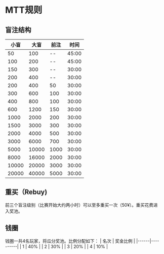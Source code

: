 # MTT规则
## 盲注结构
| 小盲  | 大盲  | 前注 | 时间  |
|-------|-------|------|-------|
| 50    | 100   | --   | 45:00 |
| 100   | 200   | --   | 45:00 |
| 150   | 300   | --   | 30:00 |
| 200   | 400   | --   | 30:00 |
| 200   | 400   | 50   | 30:00 |
| 300   | 600   | 100  | 30:00 |
| 400   | 800   | 100  | 30:00 |
| 600   | 1200  | 150  | 30:00 |
| 1000  | 2000  | 200  | 30:00 |
| 1500  | 3000  | 300  | 30:00 |
| 2000  | 4000  | 500  | 30:00 |
| 3000  | 6000  | 700  | 30:00 |
| 5000  | 10000 | 1000 | 30:00 |
| 8000  | 16000 | 2000 | 30:00 |
| 10000 | 20000 | 3000 | 30:00 |
| 20000 | 40000 | 5000 | 30:00 |
## 重买（Rebuy)
前三个盲注级别（比赛开始大约两小时）可以至多重买一次（50¥）。重买花费进入奖池。
## 钱圈
钱圈一共4名玩家，将瓜分奖池。比例分配如下：
| 名次 | 奖金比例 |
|------|----------|
| 1    | 40%      |
| 2    | 30%      |
| 3    | 20%      |
| 4    | 10%      |
